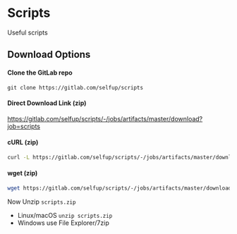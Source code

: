 # Scripts

Useful scripts

## Download Options

#### Clone the GitLab repo

`git clone https://gitlab.com/selfup/scripts`

#### Direct Download Link (zip)

https://gitlab.com/selfup/scripts/-/jobs/artifacts/master/download?job=scripts

#### cURL (zip)

```bash
curl -L https://gitlab.com/selfup/scripts/-/jobs/artifacts/master/download?job=scripts > scripts.zip
```

#### wget (zip)

```bash
wget https://gitlab.com/selfup/scripts/-/jobs/artifacts/master/download?job=scripts -O scripts.zip
```

Now Unzip `scripts.zip`

- Linux/macOS `unzip scripts.zip`
- Windows use File Explorer/7zip
